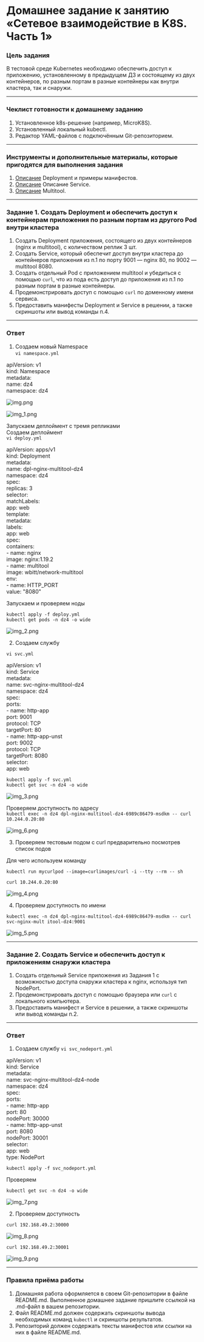# Домашнее задание к занятию «Сетевое взаимодействие в K8S. Часть 1»

### Цель задания

В тестовой среде Kubernetes необходимо обеспечить доступ к приложению, установленному в предыдущем ДЗ и состоящему из двух контейнеров, по разным портам в разные контейнеры как внутри кластера, так и снаружи.

------

### Чеклист готовности к домашнему заданию

1. Установленное k8s-решение (например, MicroK8S).
2. Установленный локальный kubectl.
3. Редактор YAML-файлов с подключённым Git-репозиторием.

------

### Инструменты и дополнительные материалы, которые пригодятся для выполнения задания

1. [Описание](https://kubernetes.io/docs/concepts/workloads/controllers/deployment/) Deployment и примеры манифестов.
2. [Описание](https://kubernetes.io/docs/concepts/services-networking/service/) Описание Service.
3. [Описание](https://github.com/wbitt/Network-MultiTool) Multitool.

------

### Задание 1. Создать Deployment и обеспечить доступ к контейнерам приложения по разным портам из другого Pod внутри кластера

1. Создать Deployment приложения, состоящего из двух контейнеров (nginx и multitool), с количеством реплик 3 шт.
2. Создать Service, который обеспечит доступ внутри кластера до контейнеров приложения из п.1 по порту 9001 — nginx 80, по 9002 — multitool 8080.
3. Создать отдельный Pod с приложением multitool и убедиться с помощью `curl`, что из пода есть доступ до приложения из п.1 по разным портам в разные контейнеры.
4. Продемонстрировать доступ с помощью `curl` по доменному имени сервиса.
5. Предоставить манифесты Deployment и Service в решении, а также скриншоты или вывод команды п.4.

------

### Ответ

1) Создаем новый Namespace  
`vi namespace.yml`

apiVersion: v1  
kind: Namespace  
metadata:  
  name: dz4  
  namespace: dz4  

![img.png](img.png)

![img_1.png](img_1.png)

Запускаем деплоймент с тремя репликами  
Создаем деплоймент  
`vi deploy.yml`

apiVersion: apps/v1  
kind: Deployment  
metadata:  
  name: dpl-nginx-multitool-dz4  
  namespace: dz4  
spec:  
  replicas: 3  
  selector:  
    matchLabels:  
      app: web  
  template:  
    metadata:  
      labels:  
        app: web  
    spec:  
      containers:  
      - name: nginx  
        image: nginx:1.19.2  
      - name: multitool  
        image: wbitt/network-multitool  
        env:  
          - name: HTTP_PORT  
            value: "8080"  

Запускаем и проверяем ноды

`kubectl apply -f deploy.yml`  
`kubectl get pods -n dz4 -o wide`

![img_2.png](img_2.png)

2) Создаем службу

`vi svc.yml`

apiVersion: v1  
kind: Service  
metadata:  
  name: svc-nginx-multitool-dz4  
  namespace: dz4  
spec:  
  ports:  
    - name: http-app  
      port: 9001  
      protocol: TCP  
      targetPort: 80  
    - name: http-app-unst  
      port: 9002  
      protocol: TCP  
      targetPort: 8080  
  selector:  
    app: web  

`kubectl apply -f svc.yml`  
`kubectl get svc -n dz4 -o wide`

![img_3.png](img_3.png)

Проверяем доступность по адресу  
`kubectl exec -n dz4 dpl-nginx-multitool-dz4-6989c86479-msdkm -- curl 10.244.0.20:80`

![img_6.png](img_6.png)


3) Проверяем тестовым подом с curl предварительно посмотрев список подов

Для чего используем команду

`kubectl run mycurlpod --image=curlimages/curl -i --tty --rm -- sh`

`curl 10.244.0.20:80`


![img_4.png](img_4.png)

4) Проверяем доступность по имени

`kubectl exec -n dz4 dpl-nginx-multitool-dz4-6989c86479-msdkm -- curl svc-nginx-mult
itool-dz4:9001`

![img_5.png](img_5.png)


------

### Задание 2. Создать Service и обеспечить доступ к приложениям снаружи кластера

1. Создать отдельный Service приложения из Задания 1 с возможностью доступа снаружи кластера к nginx, используя тип NodePort.
2. Продемонстрировать доступ с помощью браузера или `curl` с локального компьютера.
3. Предоставить манифест и Service в решении, а также скриншоты или вывод команды п.2.

------


### Ответ

1) Создаем службу `vi svc_nodeport.yml`  

apiVersion: v1  
kind: Service  
metadata:  
  name: svc-nginx-multitool-dz4-node  
  namespace: dz4  
spec:  
  ports:  
    - name: http-app  
      port: 80  
      nodePort: 30000  
    - name: http-app-unst  
      port: 8080  
      nodePort: 30001  
  selector:  
    app: web  
  type: NodePort


`kubectl apply -f svc_nodeport.yml`

Проверяем 

`kubectl get svc -n dz4 -o wide`

![img_7.png](img_7.png)

2) Проверяем доступность

`curl 192.168.49.2:30000`

![img_8.png](img_8.png)

`curl 192.168.49.2:30001`

![img_9.png](img_9.png)

------
### Правила приёма работы

1. Домашняя работа оформляется в своем Git-репозитории в файле README.md. Выполненное домашнее задание пришлите ссылкой на .md-файл в вашем репозитории.
2. Файл README.md должен содержать скриншоты вывода необходимых команд `kubectl` и скриншоты результатов.
3. Репозиторий должен содержать тексты манифестов или ссылки на них в файле README.md.
